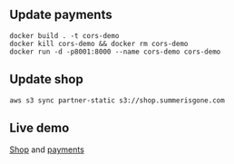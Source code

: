 ## Update payments

    docker build . -t cors-demo
    docker kill cors-demo && docker rm cors-demo
    docker run -d -p8001:8000 --name cors-demo cors-demo

## Update shop

    aws s3 sync partner-static s3://shop.summerisgone.com

## Live demo

[Shop](https://shop.summerisgone.com/) and [payments](https://payments.summerisgone.com/)